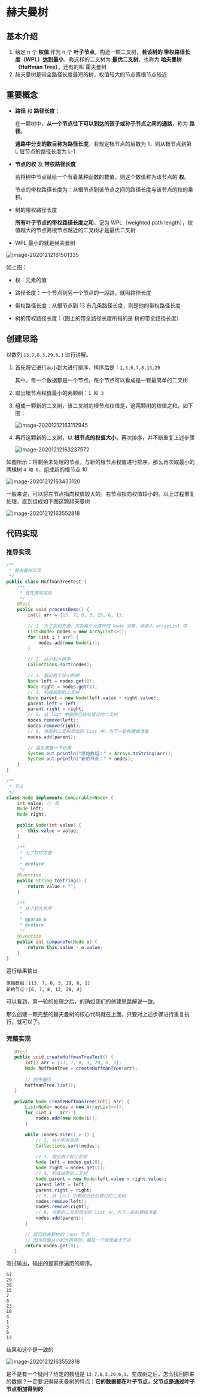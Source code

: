 # 赫夫曼树

## 基本介绍

1. 给定 n 个 **权值** 作为 n 个 **叶子节点**，构造一颗二叉树，**若该树的 带权路径长度（WPL）达到最小**，称这样的二叉树为 **最优二叉树**，也称为 **哈夫曼树（Huffman Tree）**，还有的叫 霍夫曼树
2. 赫夫曼树是带全路径长度最短的树，权值较大的节点离根节点较近

## 重要概念

- **路径** 和 **路径长度**：

  在一颗树中，**从一个节点往下可以到达的孩子或孙子节点之间的通路**，称为 **路径**。

  **通路中分支的数目称为路径长度**。若规定根节点的层数为 1，则从根节点到第 L 层节点的路径长度为 L-1

- **节点的权** 及 **带权路径长度**

  若将树中节点赋给一个有着某种函数的数值，则这个数值称为该节点的 **权**。

  节点的带权路径长度为：从根节点到该节点之间的路径长度与该节点的权的乘积。 

- 树的带权路径长度

  **所有叶子节点的带权路径长度之和**，记为 WPL（weighted path length），权值越大的节点离根节点越近的二叉树才是最优二叉树

- WPL 最小的就是赫夫曼树

![image-20201212161501335](./assets/image-20201212161501335.png)

如上图：

- 权：元素的值

- 路径长度：一个节点到另一个节点的一段路，就叫路径长度
- 带权路径长度：从根节点到 13 有几条路径长度，则是他的带权路径长度
- 树的带权路径长度：（图上的带全路径长度所指的是 树的带全路径长度）



## 创建思路

以数列 `13,7,8,3,29,6,1` 进行讲解。

1. 首先将它进行从小到大进行排序，排序后是：`1,3,6,7,8,13,29`

   其中，每一个数据都是一个节点，每个节点可以看成是一颗最简单的二叉树

2. 取出根节点权值最小的两颗树：`1 和 3`

3. 组成一颗新的二叉树，该二叉树的根节点权值是，这两颗树的权值之和，如下图：

   ![image-20201212163112945](./assets/image-20201212163112945.png)

4. 再将这颗新的二叉树，以 **根节点的权值大小**，再次排序，并不断重复上述步骤

   ![image-20201212163237572](./assets/image-20201212163237572.png)

   

如图所示：将剩余未处理的节点，与新的根节点权值进行排序，那么再次取最小的两棵树 `4 和 6`，组成新的根节点 10

![image-20201212163433120](assets/image-20201212163433120.png)

一般来说，可以将左节点指向权值较大的，右节点指向权值较小的。以上过程重复处理，直到组成如下图这颗赫夫曼树

![image-20201212163552818](./assets/image-20201212163552818.png)

## 代码实现

### 推导实现

```java
/**
 * 赫夫曼树实现
 */
public class HuffmanTreeTest {
    /**
     * 首先推导实现
     */
    @Test
    public void processDemo() {
        int[] arr = {13, 7, 8, 3, 29, 6, 1};

        // 1. 为了实现方便，先将每个元素转成 Node 对象，并装入 arrayList 中
        List<Node> nodes = new ArrayList<>();
        for (int i : arr) {
            nodes.add(new Node(i));
        }

        // 2. 从小到大排序
        Collections.sort(nodes);

        // 3. 取出两个较小的树
        Node left = nodes.get(0);
        Node right = nodes.get(1);
        // 4. 构成成新的二叉树
        Node parent = new Node(left.value + right.value);
        parent.left = left;
        parent.right = right;
        // 5. 从 list 中删除已经处理过的二叉树
        nodes.remove(left);
        nodes.remove(right);
        // 6. 将新的二叉树添加到 list 中，为下一轮构建做准备
        nodes.add(parent);

        // 最后来看一下结果
        System.out.println("原始数组：" + Arrays.toString(arr));
        System.out.println("新的节点：" + nodes);
    }
}

/**
 * 节点
 */
class Node implements Comparable<Node> {
    int value; // 权
    Node left;
    Node right;

    public Node(int value) {
        this.value = value;
    }

    /**
     * 为了打印方便
     *
     * @return
     */
    @Override
    public String toString() {
        return value + "";
    }

    /**
     * 从小到大排序
     *
     * @param o
     * @return
     */
    @Override
    public int compareTo(Node o) {
        return this.value - o.value;
    }
}
```

运行结果输出

```
原始数组：[13, 7, 8, 3, 29, 6, 1]
新的节点：[6, 7, 8, 13, 29, 4]
```

可以看到，第一轮的处理之后，的确如我们的创建思路解说一致。

那么创建一颗完整的赫夫曼树的核心代码就在上面，只要对上述步骤进行重复执行，就可以了。

### 完整实现

 ```java
    @Test
    public void createHuffmanTreeTest() {
        int[] arr = {13, 7, 8, 3, 29, 6, 1};
        Node huffmanTree = createHuffmanTree(arr);
      
        // 前序遍历
        huffmanTree.list();
    }

    private Node createHuffmanTree(int[] arr) {
        List<Node> nodes = new ArrayList<>();
        for (int i : arr) {
            nodes.add(new Node(i));
        }

        while (nodes.size() > 1) {
            // 2. 从小到大排序
            Collections.sort(nodes);

            // 3. 取出两个较小的树
            Node left = nodes.get(0);
            Node right = nodes.get(1);
            // 4. 构成成新的二叉树
            Node parent = new Node(left.value + right.value);
            parent.left = left;
            parent.right = right;
            // 5. 从 list 中删除已经处理过的二叉树
            nodes.remove(left);
            nodes.remove(right);
            // 6. 将新的二叉树添加到 list 中，为下一轮构建做准备
            nodes.add(parent);
        }

        // 返回赫夫曼树的 root 节点
        // 因为前面从小到大排序的，最后一个就是最大节点
        return nodes.get(0);
    }
 ```

测试输出，输出的是前序遍历的顺序。

```
67
29
38
15
7
8
23
10
4
1
3
6
13
```



结果和这个是一致的

![image-20201212163552818](./assets/image-20201212163552818.png)

是不是有一个疑问？给定的数组是 `13,7,8,3,29,6,1`，变成树之后，怎么找回原来的数据？一定要记得赫夫曼树的特点：**它的数据都在叶子节点，父节点是通过叶子节点相加得到的**